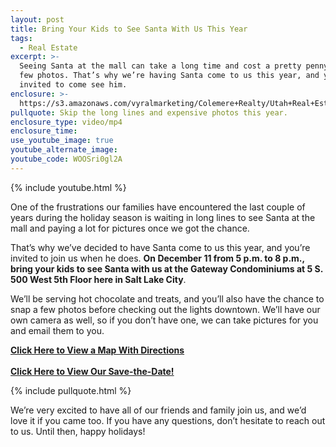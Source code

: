 ```yaml
---
layout: post
title: Bring Your Kids to See Santa With Us This Year
tags:
  - Real Estate
excerpt: >-
  Seeing Santa at the mall can take a long time and cost a pretty penny for a
  few photos. That’s why we’re having Santa come to us this year, and you’re
  invited to come see him.
enclosure: >-
  https://s3.amazonaws.com/vyralmarketing/Colemere+Realty/Utah+Real+Estate+Santa's+Coming+with+Map.mp4
pullquote: Skip the long lines and expensive photos this year.
enclosure_type: video/mp4
enclosure_time:
use_youtube_image: true
youtube_alternate_image:
youtube_code: WOOSri0gl2A
---
```


{% include youtube.html %}

One of the frustrations our families have encountered the last couple of years during the holiday season is waiting in long lines to see Santa at the mall and paying a lot for pictures once we got the chance.&nbsp;

That’s why we’ve decided to have Santa come to us this year, and you’re invited to join us when he does. **On December 11 from 5 p.m. to 8 p.m., bring your kids to see Santa with us at the Gateway Condominiums at 5 S. 500 West 5th Floor here in Salt Lake City**.&nbsp;

We’ll be serving hot chocolate and treats, and you’ll also have the chance to snap a few photos before checking out the lights downtown. We’ll have our own camera as well, so if you don’t have one, we can take pictures for you and email them to you.

**[Click Here to View a Map With Directions](https://s3.amazonaws.com/vyralmarketing/Colemere+Realty/Gateway+map+page.pdf)**<br><br>**[Click Here to View Our Save-the-Date\!](https://s3.amazonaws.com/vyralmarketing/Colemere+Realty/Santa+at+the+Gateway.pdf)**

{% include pullquote.html %}

We’re very excited to have all of our friends and family join us, and we’d love it if you came too. If you have any questions, don’t hesitate to reach out to us. Until then, happy holidays\!